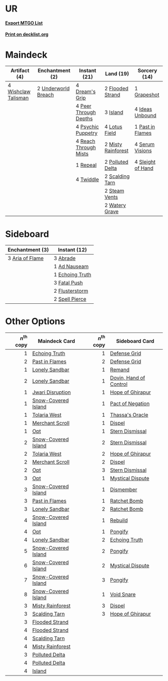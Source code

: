 # UR

#### [Export MTGO List](../collection/UR/UR.txt)
#### [Print on decklist.org](http://decklist.org/?deckmain=4%09Dream's%20Grip%0A2%09Flooded%20Strand%0A1%09Grapeshot%0A4%09Ideas%20Unbound%0A3%09Island%0A4%09Lotus%20Field%0A2%09Misty%20Rainforest%0A1%09Past%20in%20Flames%0A4%09Peer%20Through%20Depths%0A2%09Polluted%20Delta%0A4%09Psychic%20Puppetry%0A4%09Reach%20Through%20Mists%0A1%09Repeal%0A2%09Scalding%20Tarn%0A4%09Serum%20Visions%0A4%09Sleight%20of%20Hand%0A2%09Steam%20Vents%0A4%09Twiddle%0A2%09Underworld%20Breach%0A2%09Watery%20Grave%0A4%09Wishclaw%20Talisman&deckside=3%09Abrade%0A1%09Ad%20Nauseam%0A3%09Aria%20of%20Flame%0A1%09Echoing%20Truth%0A3%09Fatal%20Push%0A2%09Flusterstorm%0A2%09Spell%20Pierce)
# Maindeck

|                                         Artifact (4)                                         |                                       Enchantment (2)                                        |                                         Instant (21)                                          |                                          Land (19)                                          |                                       Sorcery (14)                                        |
|----------------------------------------------------------------------------------------------|----------------------------------------------------------------------------------------------|-----------------------------------------------------------------------------------------------|---------------------------------------------------------------------------------------------|-------------------------------------------------------------------------------------------|
|4 [Wishclaw Talisman](http://gatherer.wizards.com/Pages/Card/Details.aspx?multiverseid=473072)|2 [Underworld Breach](http://gatherer.wizards.com/Pages/Card/Details.aspx?multiverseid=476412)|4 [Dream's Grip](http://gatherer.wizards.com/Pages/Card/Details.aspx?multiverseid=48159)       |2 [Flooded Strand](http://gatherer.wizards.com/Pages/Card/Details.aspx?multiverseid=405098)  |1 [Grapeshot](http://gatherer.wizards.com/Pages/Card/Details.aspx?multiverseid=426588)     |
|                                                                                              |                                                                                              |4 [Peer Through Depths](http://gatherer.wizards.com/Pages/Card/Details.aspx?multiverseid=78690)|3 [Island](http://gatherer.wizards.com/Pages/Card/Details.aspx?multiverseid=439857)          |4 [Ideas Unbound](http://gatherer.wizards.com/Pages/Card/Details.aspx?multiverseid=88789)  |
|                                                                                              |                                                                                              |4 [Psychic Puppetry](http://gatherer.wizards.com/Pages/Card/Details.aspx?multiverseid=80242)   |4 [Lotus Field](http://gatherer.wizards.com/Pages/Card/Details.aspx?multiverseid=467003)     |1 [Past in Flames](http://gatherer.wizards.com/Pages/Card/Details.aspx?multiverseid=420748)|
|                                                                                              |                                                                                              |4 [Reach Through Mists](http://gatherer.wizards.com/Pages/Card/Details.aspx?multiverseid=79247)|2 [Misty Rainforest](http://gatherer.wizards.com/Pages/Card/Details.aspx?multiverseid=405102)|4 [Serum Visions](http://gatherer.wizards.com/Pages/Card/Details.aspx?multiverseid=50145)  |
|                                                                                              |                                                                                              |1 [Repeal](http://gatherer.wizards.com/Pages/Card/Details.aspx?multiverseid=405357)            |2 [Polluted Delta](http://gatherer.wizards.com/Pages/Card/Details.aspx?multiverseid=405104)  |4 [Sleight of Hand](http://gatherer.wizards.com/Pages/Card/Details.aspx?multiverseid=25557)|
|                                                                                              |                                                                                              |4 [Twiddle](http://gatherer.wizards.com/Pages/Card/Details.aspx?multiverseid=730)              |2 [Scalding Tarn](http://gatherer.wizards.com/Pages/Card/Details.aspx?multiverseid=405107)   |                                                                                           |
|                                                                                              |                                                                                              |                                                                                               |2 [Steam Vents](http://gatherer.wizards.com/Pages/Card/Details.aspx?multiverseid=405109)     |                                                                                           |
|                                                                                              |                                                                                              |                                                                                               |2 [Watery Grave](http://gatherer.wizards.com/Pages/Card/Details.aspx?multiverseid=405114)    |                                                                                           |


# Sideboard

|                                     Enchantment (3)                                      |                                       Instant (12)                                       |
|------------------------------------------------------------------------------------------|------------------------------------------------------------------------------------------|
|3 [Aria of Flame](http://gatherer.wizards.com/Pages/Card/Details.aspx?multiverseid=464067)|3 [Abrade](http://gatherer.wizards.com/Pages/Card/Details.aspx?multiverseid=430772)       |
|                                                                                          |1 [Ad Nauseam](http://gatherer.wizards.com/Pages/Card/Details.aspx?multiverseid=174915)   |
|                                                                                          |1 [Echoing Truth](http://gatherer.wizards.com/Pages/Card/Details.aspx?multiverseid=405212)|
|                                                                                          |3 [Fatal Push](http://gatherer.wizards.com/Pages/Card/Details.aspx?multiverseid=423724)   |
|                                                                                          |2 [Flusterstorm](http://gatherer.wizards.com/Pages/Card/Details.aspx?multiverseid=228255) |
|                                                                                          |2 [Spell Pierce](http://gatherer.wizards.com/Pages/Card/Details.aspx?multiverseid=425876) |


# Other Options

|*n*<sup>th</sup> copy|                                        Maindeck Card                                         |*n*<sup>th</sup> copy|                                         Sideboard Card                                          |
|--------------------:|----------------------------------------------------------------------------------------------|--------------------:|-------------------------------------------------------------------------------------------------|
|                    1|[Echoing Truth](http://gatherer.wizards.com/Pages/Card/Details.aspx?multiverseid=405212)      |                    1|[Defense Grid](http://gatherer.wizards.com/Pages/Card/Details.aspx?multiverseid=45481)           |
|                    2|[Past in Flames](http://gatherer.wizards.com/Pages/Card/Details.aspx?multiverseid=420748)     |                    2|[Defense Grid](http://gatherer.wizards.com/Pages/Card/Details.aspx?multiverseid=45481)           |
|                    1|[Lonely Sandbar](http://gatherer.wizards.com/Pages/Card/Details.aspx?multiverseid=376401)     |                    1|[Remand](http://gatherer.wizards.com/Pages/Card/Details.aspx?multiverseid=380255)                |
|                    2|[Lonely Sandbar](http://gatherer.wizards.com/Pages/Card/Details.aspx?multiverseid=376401)     |                    1|[Dovin, Hand of Control](http://gatherer.wizards.com/Pages/Card/Details.aspx?multiverseid=461156)|
|                    1|[Jwari Disruption](http://gatherer.wizards.com/Pages/Card/Details.aspx?multiverseid=491693)   |                    1|[Hope of Ghirapur](http://gatherer.wizards.com/Pages/Card/Details.aspx?multiverseid=423821)      |
|                    1|[Snow-Covered Island](http://gatherer.wizards.com/Pages/Card/Details.aspx?multiverseid=121130)|                    1|[Pact of Negation](http://gatherer.wizards.com/Pages/Card/Details.aspx?multiverseid=442057)      |
|                    1|[Tolaria West](http://gatherer.wizards.com/Pages/Card/Details.aspx?multiverseid=136047)       |                    1|[Thassa's Oracle](http://gatherer.wizards.com/Pages/Card/Details.aspx?multiverseid=476324)       |
|                    1|[Merchant Scroll](http://gatherer.wizards.com/Pages/Card/Details.aspx?multiverseid=45275)     |                    1|[Dispel](http://gatherer.wizards.com/Pages/Card/Details.aspx?multiverseid=401858)                |
|                    1|[Opt](http://gatherer.wizards.com/Pages/Card/Details.aspx?multiverseid=442948)                |                    1|[Stern Dismissal](http://gatherer.wizards.com/Pages/Card/Details.aspx?multiverseid=476319)       |
|                    2|[Snow-Covered Island](http://gatherer.wizards.com/Pages/Card/Details.aspx?multiverseid=121130)|                    2|[Stern Dismissal](http://gatherer.wizards.com/Pages/Card/Details.aspx?multiverseid=476319)       |
|                    2|[Tolaria West](http://gatherer.wizards.com/Pages/Card/Details.aspx?multiverseid=136047)       |                    2|[Hope of Ghirapur](http://gatherer.wizards.com/Pages/Card/Details.aspx?multiverseid=423821)      |
|                    2|[Merchant Scroll](http://gatherer.wizards.com/Pages/Card/Details.aspx?multiverseid=45275)     |                    2|[Dispel](http://gatherer.wizards.com/Pages/Card/Details.aspx?multiverseid=401858)                |
|                    2|[Opt](http://gatherer.wizards.com/Pages/Card/Details.aspx?multiverseid=442948)                |                    3|[Stern Dismissal](http://gatherer.wizards.com/Pages/Card/Details.aspx?multiverseid=476319)       |
|                    3|[Opt](http://gatherer.wizards.com/Pages/Card/Details.aspx?multiverseid=442948)                |                    1|[Mystical Dispute](http://gatherer.wizards.com/Pages/Card/Details.aspx?multiverseid=473020)      |
|                    3|[Snow-Covered Island](http://gatherer.wizards.com/Pages/Card/Details.aspx?multiverseid=121130)|                    1|[Dismember](http://gatherer.wizards.com/Pages/Card/Details.aspx?multiverseid=382182)             |
|                    3|[Past in Flames](http://gatherer.wizards.com/Pages/Card/Details.aspx?multiverseid=420748)     |                    1|[Ratchet Bomb](http://gatherer.wizards.com/Pages/Card/Details.aspx?multiverseid=370623)          |
|                    3|[Lonely Sandbar](http://gatherer.wizards.com/Pages/Card/Details.aspx?multiverseid=376401)     |                    2|[Ratchet Bomb](http://gatherer.wizards.com/Pages/Card/Details.aspx?multiverseid=370623)          |
|                    4|[Snow-Covered Island](http://gatherer.wizards.com/Pages/Card/Details.aspx?multiverseid=121130)|                    1|[Rebuild](http://gatherer.wizards.com/Pages/Card/Details.aspx?multiverseid=464015)               |
|                    4|[Opt](http://gatherer.wizards.com/Pages/Card/Details.aspx?multiverseid=442948)                |                    1|[Pongify](http://gatherer.wizards.com/Pages/Card/Details.aspx?multiverseid=389638)               |
|                    4|[Lonely Sandbar](http://gatherer.wizards.com/Pages/Card/Details.aspx?multiverseid=376401)     |                    2|[Echoing Truth](http://gatherer.wizards.com/Pages/Card/Details.aspx?multiverseid=405212)         |
|                    5|[Snow-Covered Island](http://gatherer.wizards.com/Pages/Card/Details.aspx?multiverseid=121130)|                    2|[Pongify](http://gatherer.wizards.com/Pages/Card/Details.aspx?multiverseid=389638)               |
|                    6|[Snow-Covered Island](http://gatherer.wizards.com/Pages/Card/Details.aspx?multiverseid=121130)|                    2|[Mystical Dispute](http://gatherer.wizards.com/Pages/Card/Details.aspx?multiverseid=473020)      |
|                    7|[Snow-Covered Island](http://gatherer.wizards.com/Pages/Card/Details.aspx?multiverseid=121130)|                    3|[Pongify](http://gatherer.wizards.com/Pages/Card/Details.aspx?multiverseid=389638)               |
|                    8|[Snow-Covered Island](http://gatherer.wizards.com/Pages/Card/Details.aspx?multiverseid=121130)|                    1|[Void Snare](http://gatherer.wizards.com/Pages/Card/Details.aspx?multiverseid=383429)            |
|                    3|[Misty Rainforest](http://gatherer.wizards.com/Pages/Card/Details.aspx?multiverseid=405102)   |                    3|[Dispel](http://gatherer.wizards.com/Pages/Card/Details.aspx?multiverseid=401858)                |
|                    3|[Scalding Tarn](http://gatherer.wizards.com/Pages/Card/Details.aspx?multiverseid=405107)      |                    3|[Hope of Ghirapur](http://gatherer.wizards.com/Pages/Card/Details.aspx?multiverseid=423821)      |
|                    3|[Flooded Strand](http://gatherer.wizards.com/Pages/Card/Details.aspx?multiverseid=405098)     |                     |                                                                                                 |
|                    4|[Flooded Strand](http://gatherer.wizards.com/Pages/Card/Details.aspx?multiverseid=405098)     |                     |                                                                                                 |
|                    4|[Scalding Tarn](http://gatherer.wizards.com/Pages/Card/Details.aspx?multiverseid=405107)      |                     |                                                                                                 |
|                    4|[Misty Rainforest](http://gatherer.wizards.com/Pages/Card/Details.aspx?multiverseid=405102)   |                     |                                                                                                 |
|                    3|[Polluted Delta](http://gatherer.wizards.com/Pages/Card/Details.aspx?multiverseid=405104)     |                     |                                                                                                 |
|                    4|[Polluted Delta](http://gatherer.wizards.com/Pages/Card/Details.aspx?multiverseid=405104)     |                     |                                                                                                 |
|                    4|[Island](http://gatherer.wizards.com/Pages/Card/Details.aspx?multiverseid=439857)             |                     |                                                                                                 |

